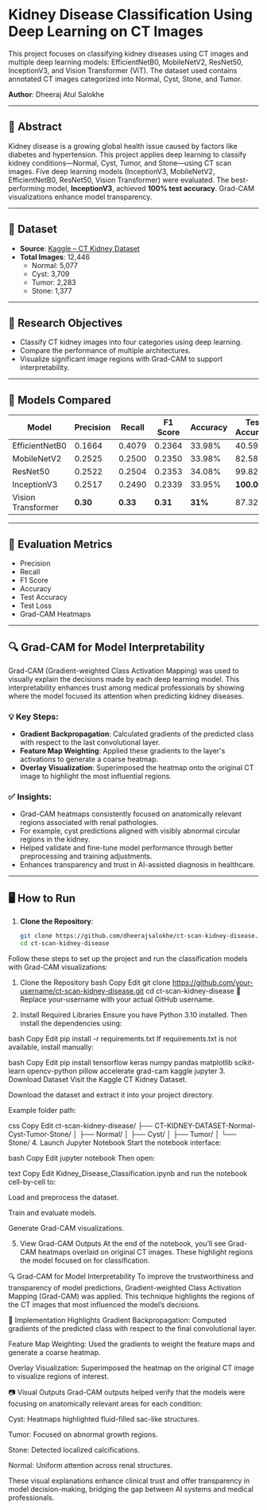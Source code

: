# Kidney Disease Classification Using Deep Learning on CT Images
This project focuses on classifying kidney diseases using CT images and multiple deep learning models: EfficientNetB0, MobileNetV2, ResNet50, InceptionV3, and Vision Transformer (ViT). The dataset used contains annotated CT images categorized into Normal, Cyst, Stone, and Tumor.

**Author**: Dheeraj Atul Salokhe  

---

## 🧠 Abstract

Kidney disease is a growing global health issue caused by factors like diabetes and hypertension. This project applies deep learning to classify kidney conditions—Normal, Cyst, Tumor, and Stone—using CT scan images. Five deep learning models (InceptionV3, MobileNetV2, EfficientNetB0, ResNet50, Vision Transformer) were evaluated. The best-performing model, **InceptionV3**, achieved **100% test accuracy**. Grad-CAM visualizations enhance model transparency.

---

## 📁 Dataset

- **Source**: [Kaggle – CT Kidney Dataset](https://www.kaggle.com/datasets/nazmul0087/ct-kidney-dataset-normal-cyst-tumor-and-stone)  
- **Total Images**: 12,446  
  - Normal: 5,077  
  - Cyst: 3,709  
  - Tumor: 2,283  
  - Stone: 1,377  

---

## 🎯 Research Objectives

- Classify CT kidney images into four categories using deep learning.  
- Compare the performance of multiple architectures.  
- Visualize significant image regions with Grad-CAM to support interpretability.

---

## 🚀 Models Compared

| Model               | Precision | Recall | F1 Score | Accuracy | Test Accuracy | Test Loss |
|--------------------|-----------|--------|----------|----------|----------------|-----------|
| EfficientNetB0     | 0.1664    | 0.4079 | 0.2364   | 33.98%   | 40.59%         | 1.3407    |
| MobileNetV2        | 0.2525    | 0.2500 | 0.2350   | 33.98%   | 82.58%         | 0.6547    |
| ResNet50           | 0.2522    | 0.2504 | 0.2353   | 34.08%   | 99.82%         | 0.0046    |
| InceptionV3        | 0.2517    | 0.2490 | 0.2339   | 33.95%   | **100.00%**    | **0.0001**|
| Vision Transformer | **0.30**  | **0.33** | **0.31** | **31%** | 87.32%         | 0.3183    |

---

## 🧪 Evaluation Metrics

- Precision  
- Recall  
- F1 Score  
- Accuracy  
- Test Accuracy  
- Test Loss  
- Grad-CAM Heatmaps  

---

## 🔍 Grad-CAM for Model Interpretability

Grad-CAM (Gradient-weighted Class Activation Mapping) was used to visually explain the decisions made by each deep learning model. This interpretability enhances trust among medical professionals by showing where the model focused its attention when predicting kidney diseases.

### 💡 Key Steps:

- **Gradient Backpropagation**: Calculated gradients of the predicted class with respect to the last convolutional layer.  
- **Feature Map Weighting**: Applied these gradients to the layer's activations to generate a coarse heatmap.  
- **Overlay Visualization**: Superimposed the heatmap onto the original CT image to highlight the most influential regions.  

### ✅ Insights:

- Grad-CAM heatmaps consistently focused on anatomically relevant regions associated with renal pathologies.  
- For example, cyst predictions aligned with visibly abnormal circular regions in the kidney.  
- Helped validate and fine-tune model performance through better preprocessing and training adjustments.  
- Enhances transparency and trust in AI-assisted diagnosis in healthcare.

---

## 🖥️ How to Run

1. **Clone the Repository**:
   ```bash
   git clone https://github.com/dheerajsalokhe/ct-scan-kidney-disease.git
   cd ct-scan-kidney-disease

Follow these steps to set up the project and run the classification models with Grad-CAM visualizations:

1. Clone the Repository
bash
Copy
Edit
git clone https://github.com/your-username/ct-scan-kidney-disease.git
cd ct-scan-kidney-disease
🔁 Replace your-username with your actual GitHub username.

2. Install Required Libraries
Ensure you have Python 3.10 installed. Then install the dependencies using:

bash
Copy
Edit
pip install -r requirements.txt
If requirements.txt is not available, install manually:

bash
Copy
Edit
pip install tensorflow keras numpy pandas matplotlib scikit-learn opencv-python pillow accelerate grad-cam kaggle jupyter
3. Download Dataset
Visit the Kaggle CT Kidney Dataset.

Download the dataset and extract it into your project directory.

Example folder path:

css
Copy
Edit
ct-scan-kidney-disease/
├── CT-KIDNEY-DATASET-Normal-Cyst-Tumor-Stone/
│   ├── Normal/
│   ├── Cyst/
│   ├── Tumor/
│   └── Stone/
4. Launch Jupyter Notebook
Start the notebook interface:

bash
Copy
Edit
jupyter notebook
Then open:

text
Copy
Edit
Kidney_Disease_Classification.ipynb
and run the notebook cell-by-cell to:

Load and preprocess the dataset.

Train and evaluate models.

Generate Grad-CAM visualizations.

5. View Grad-CAM Outputs
At the end of the notebook, you’ll see Grad-CAM heatmaps overlaid on original CT images. These highlight regions the model focused on for classification.


🔍 Grad-CAM for Model Interpretability
To improve the trustworthiness and transparency of model predictions, Gradient-weighted Class Activation Mapping (Grad-CAM) was applied. This technique highlights the regions of the CT images that most influenced the model’s decisions.

📌 Implementation Highlights
Gradient Backpropagation: Computed gradients of the predicted class with respect to the final convolutional layer.

Feature Map Weighting: Used the gradients to weight the feature maps and generate a coarse heatmap.

Overlay Visualization: Superimposed the heatmap on the original CT image to visualize regions of interest.

📷 Visual Outputs
Grad-CAM outputs helped verify that the models were focusing on anatomically relevant areas for each condition:

Cyst: Heatmaps highlighted fluid-filled sac-like structures.

Tumor: Focused on abnormal growth regions.

Stone: Detected localized calcifications.

Normal: Uniform attention across renal structures.

These visual explanations enhance clinical trust and offer transparency in model decision-making, bridging the gap between AI systems and medical professionals.



